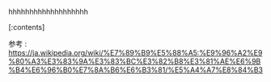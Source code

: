 

hhhhhhhhhhhhhhhhhhh
    
[:contents]

参考 : https://ja.wikipedia.org/wiki/%E7%89%B9%E5%88%A5:%E9%96%A2%E9%80%A3%E3%83%9A%E3%83%BC%E3%82%B8%E3%81%AE%E6%9B%B4%E6%96%B0%E7%8A%B6%E6%B3%81/%E5%A4%A7%E8%84%B3



    